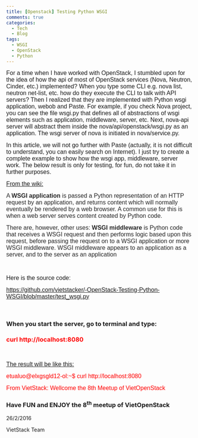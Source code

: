 ```yaml
---
title: [Openstack] Testing Python WSGI
comments: true
categories: 
  - Tech
  - Blog
tags: 
  - WSGI
  - OpenStack
  - Python
---
```

<span style="font-family:Arial, sans-serif;"><span style="font-size:medium;">For a time when I have worked with OpenStack, I stumbled upon for the idea of how the api of most of OpenStack services (Nova, Neutron, Cinder, etc.) implemented? When you type some CLI e.g. nova list, neutron net-list, etc. how do they execute the CLI to talk with API servers? Then I realized that they are implemented with Python wsgi application, webob and Paste. For example, if you check Nova project, you can see the file wsgi.py that defines all of abstractions of wsgi elements such as application, middleware, server, etc. Next, nova-api server will abstract them inside the nova/api/openstack/wsgi.py as an application. The wsgi server of nova is initiated in nova/service.py.</span></span>

<span style="font-family:Arial, sans-serif;"><span style="font-size:medium;">In this article, we will not go further with Paste (actually, it is not difficult to understand, you can easily search on Internet). I just try to create a complete example to show how the wsgi app, middleware, server work. The below result is only for testing, for fun, do not take it in further purposes.</span></span>

<span style="font-family:Arial, sans-serif;"><span style="font-size:medium;"><u>From the wiki:</u></span></span>

<span style="color:#252525;"><span style="font-family:Arial, sans-serif;"><span style="font-size:medium;">A </span></span></span><span style="color:#252525;"><span style="font-family:Arial, sans-serif;"><span style="font-size:medium;"><b>WSGI application </b></span></span></span><span style="color:#252525;"><span style="font-family:Arial, sans-serif;"><span style="font-size:medium;">is passed a Python representation of an HTTP request by an application, and returns content which will normally eventually be rendered by a web browser. A common use for this is when </span></span></span><span style="color:#252525;"><span style="font-family:Arial, sans-serif;"><span style="font-size:medium;">a web server </span></span></span><span style="color:#252525;"><span style="font-family:Arial, sans-serif;"><span style="font-size:medium;">serves content created by Python code.</span></span></span>

<span style="color:#252525;"><span style="font-family:Arial, sans-serif;"><span style="font-size:medium;">There are, however, other uses: <b>WSGI middleware </b>is Python code that receives a WSGI request and then performs logic based upon this request, before passing the request on to a WSGI application or more WSGI middleware. WSGI middleware appears to an application as a server, and to the server as an application</span></span></span>

&nbsp;

<span style="font-family:Arial, sans-serif;"><span style="font-size:medium;">Here is the source code:</span></span>

<span style="font-family:Arial, sans-serif;"><span style="font-size:medium;">https://github.com/vietstacker/-OpenStack-Testing-Python-WSGI/blob/master/test_wsgi.py</span></span>

&nbsp;

<h3>When you start the server, go to terminal and type:</h3>

<h3><span style="color:#ff0000;">curl http://localhost:8080</span></h3>

&nbsp;

<span style="font-family:Arial, sans-serif;"><span style="font-size:medium;"><u>The result will be like this:</u></span></span>

<span style="color:#ff0000;"><span style="font-family:Arial, sans-serif;"><span style="font-size:medium;">etualuo@elxgsgld12-ol:~$ curl http://localhost:8080</span></span></span>

<span style="color:#ff0000;"> <span style="font-family:Arial, sans-serif;"><span style="font-size:medium;">From VietStack: Wellcome the 8th Meetup of VietOpenStack</span></span></span>

<h3>Have FUN and ENJOY the 8<sup>th</sup> meetup of VietOpenStack</h3>

26/2/2016

VietStack Team

&nbsp;
